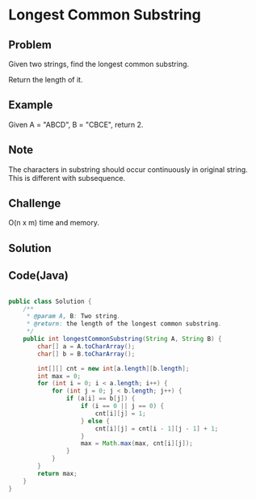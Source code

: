 Longest Common Substring       
===


Problem
-------

Given two strings, find the longest common substring.

Return the length of it.

Example
-------

Given A = "ABCD", B = "CBCE", return 2.

Note
---------

The characters in substring should occur continuously in original string. This is different with subsequence.

Challenge
---------

O(n x m) time and memory.

Solution
--------



Code(Java)
----------

```java

public class Solution {
    /**
     * @param A, B: Two string.
     * @return: the length of the longest common substring.
     */
    public int longestCommonSubstring(String A, String B) {
        char[] a = A.toCharArray();
        char[] b = B.toCharArray();

        int[][] cnt = new int[a.length][b.length];
        int max = 0;
        for (int i = 0; i < a.length; i++) {
            for (int j = 0; j < b.length; j++) {
                if (a[i] == b[j]) {
                    if (i == 0 || j == 0) {
                        cnt[i][j] = 1;
                    } else {
                        cnt[i][j] = cnt[i - 1][j - 1] + 1;
                    }
                    max = Math.max(max, cnt[i][j]);
                }
            }
        }
        return max;
    }
}
```